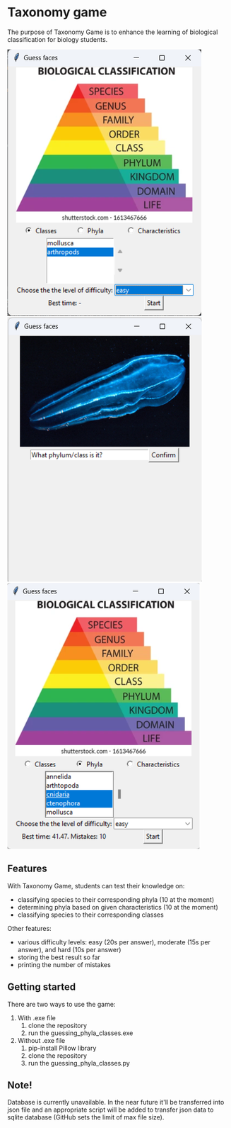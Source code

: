 # Taxonomy game
The purpose of Taxonomy Game is to enhance the learning of biological classification for biology students.

![](imgs/game_main_page.png) ![](imgs/game_in_run.png) ![](imgs/after_game.png)

## Features
With Taxonomy Game, students can test their knowledge on:
- classifying species to their corresponding phyla (10 at the moment)
- determining phyla based on given characteristics (10 at the moment)
- classifying species to their corresponding classes

Other features:
- various difficulty levels: easy (20s per answer), moderate (15s per answer), and hard (10s per answer)
- storing the best result so far
- printing the number of mistakes

## Getting started
There are two ways to use the game:
1. With .exe file
   1. clone the repository
   2. run the guessing_phyla_classes.exe
2. Without .exe file
   1. pip-install Pillow library
   2. clone the repository
   3. run the guessing_phyla_classes.py

## Note!
Database is currently unavailable. In the near future it'll be transferred into json file and an appropriate script
will be added to transfer json data to sqlite database (GitHub sets the limit of max file size).
